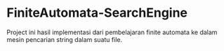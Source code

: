 # FiniteAutomata-SearchEngine
Project ini hasil implementasi dari pembelajaran finite automata ke dalam mesin pencarian string dalam suatu file.
